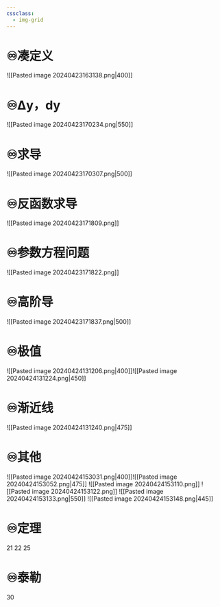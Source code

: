 ```yaml
---
cssclass:
  - img-grid
---
```


# ♾️凑定义
![[Pasted image 20240423163138.png|400]]
 

# ♾️Δy，dy
![[Pasted image 20240423170234.png|550]]

# ♾️求导
![[Pasted image 20240423170307.png|500]]

# ♾️反函数求导
![[Pasted image 20240423171809.png]]

# ♾️参数方程问题
![[Pasted image 20240423171822.png]]

# ♾️高阶导
![[Pasted image 20240423171837.png|500]]

# ♾️极值
![[Pasted image 20240424131206.png|400]]![[Pasted image 20240424131224.png|450]]

# ♾️渐近线
![[Pasted image 20240424131240.png|475]]


# ♾️其他
![[Pasted image 20240424153031.png|400]]![[Pasted image 20240424153052.png|475]]
![[Pasted image 20240424153110.png]]
![[Pasted image 20240424153122.png]]
![[Pasted image 20240424153133.png|550]]
![[Pasted image 20240424153148.png|445]]

# ♾️定理
21 22 25

# ♾️泰勒
30

